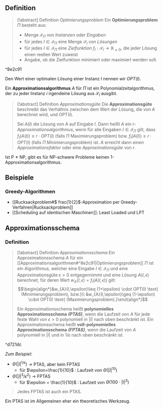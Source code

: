## Definition

> [!abstract] Definition *Optimierungsproblem*
> Ein **Optimierungsproblem** $\Pi$ besteht aus:
> - Menge $\mathcal{I}_{\Pi}$ von *Instanzen* oder *Eingaben*
> - für jedes $I \in \mathcal{I}_{\Pi}$ eine Menge $\mathcal{S}_{I}$ von *Lösungen*
> - für jedes $I \in \mathcal{I}_{\Pi}$ eine *Zielfunktion* $f_{I}: \mathcal{S}_{I}\to \mathbb{R}_{\geq 0}$, die jeder Lösung einen reellen Wert zuweist
> - Angabe, ob die Zielfunktion minimiert oder maximiert werden soll.

^8e2c91

Den Wert einer optimalen Lösung einer Instanz $I$ nennen wir $OPT(I)$.

Ein **Approximationsalgorithmus** $A$ für $\Pi$ ist ein Polynomialzeitalgorithmus, der zu jeder Instanz $i$ irgendeine Lösung aus $\mathcal{S}_{I}$ ausgibt.

> [!abstract] Definition *Approximationsgüte*
> Die **Approximationsgüte** beschreibt das Verhältnis zwischen dem Wert der Lösung, die von $A$ berechnet wird, und $\text{OPT}(I)$.
> 
> Sei $A(I)$ die Lösung von $A$ auf Eingabe $I$. Dann heißt $A$ ein *$r$-Approximationsalgorithmus*, wenn für alle Eingaben $I \in \mathcal{I}_{\Pi}$ gilt, dass $f_{I}(A(I))\leq r \cdot OPT(I)$ (falls $\Pi$ Maximierungsproblem) bzw. $f_{I}(A(I))\geq r \cdot OPT(I)$ (falls $\Pi$ Minimierungsproblem) ist.
> $A$ erreicht dann einen *Approximationsfaktor* oder eine *Approximationsgüte* von $r$.

Ist $\text{P}\neq \text{NP}$, gibt es für $\text{NP}$-schwere Probleme keinen 1-Approximationsalgorithmus.

## Beispiele
### Greedy-Algorithmen
- [[Rucksackproblem#$ frac{1}{2}$-Approximation per Greedy-Verfahren|Rucksackproblem]]
- [[Scheduling auf identischen Maschinen]]: Least Loaded und LPT

## Approximationsschema

### Definition

> [!abstract] Definition *Approximationsschema*
> Ein Approximationsschema $A$ für ein [[Approximationsalgorithmen#^8e2c91|Optimierungsproblem]] $\Pi$ ist ein Algorithmus, welcher eine Eingabe $I \in \mathcal{I}_{\Pi}$ und eine Approximationsgüte $\epsilon>0$ entgegennimmt und eine Lösung $A(I,\epsilon)$ berechnet, für deren Wert $w_A(I,\epsilon)=f_I(A(I,\epsilon))$ gilt: $$\begin{align*}&w_{A}(I,\epsilon)\leq (1+\epsilon) \cdot OPT(I) \text{ (Minimierungsproblem), bzw.}\\ &w_{A}(I,\epsilon)\geq (1-\epsilon) \cdot OPT(I) \text{ (Maximierungsproblem).}\end{align*}$$
> 
> Ein Approximationsschema heißt **polynomielles Approximationsschema** ***(PTAS)***, wenn die Laufzeit von $A$ für jede feste Wahl von $\epsilon>0$ polynomiell in $|I|$ nach oben beschränkt ist.
> Ein Approximationsschema heißt **voll-polynomielles Approximationsschema** ***(FPTAS)***, wenn die Laufzeit von $A$ polynomiell in $|I|$ und in $1/\epsilon$ nach oben beschränkt ist.

^d721dc

*Zum Beispiel:*
- $\Theta(|I|^{1/\epsilon})$ $\to$ PTAS, aber kein FPTAS
	- für $\epsilon=\frac{1}{10}$ : Laufzeit von $\Theta(|I|^{10})$
- $\Theta(|I|^{3}/\epsilon^{2})$ $\to$ FPTAS
	- für $\epsilon = \frac{1}{10}$ : Laufzeit von $\Theta(100 \cdot |I|^{3})$

> Jedes FPTAS ist auch ein PTAS.

Ein PTAS ist im Allgemeinen eher ein theoretisches Werkzeug.